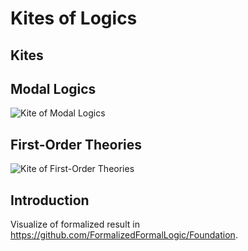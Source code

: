 # Kites of Logics

## Kites 

## Modal Logics

![Kite of Modal Logics](https://FormalizedFormalLogic.github.io/LogicsKite/modal.png)

## First-Order Theories

![Kite of First-Order Theories](https://FormalizedFormalLogic.github.io/LogicsKite/fo.png)

## Introduction

Visualize of formalized result in https://github.com/FormalizedFormalLogic/Foundation.